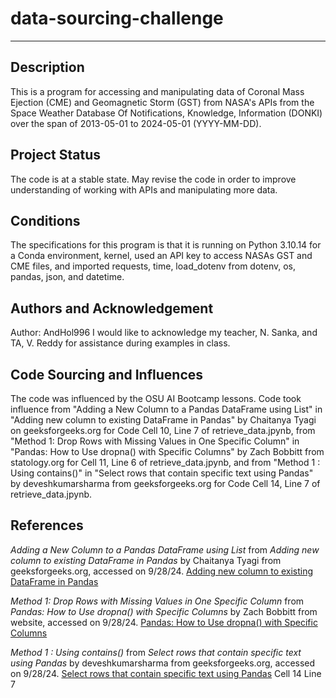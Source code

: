 # data-sourcing-challenge
***
## Description
This is a program for accessing and manipulating data of Coronal Mass Ejection (CME) and Geomagnetic Storm (GST) from NASA's APIs from the Space Weather Database Of Notifications, Knowledge, Information (DONKI) over the span of 2013-05-01 to 2024-05-01 (YYYY-MM-DD).

## Project Status
The code is at a stable state. May revise the code in order to improve understanding of working with APIs and manipulating more data.

## Conditions
The specifications for this program is that it is running on Python 3.10.14 for a Conda environment, kernel, used an API key to access NASAs GST and CME files, and imported requests, time, load_dotenv from dotenv, os, pandas, json, and datetime.

## Authors and Acknowledgement
Author: AndHol996
I would like to acknowledge my teacher, N. Sanka, and TA, V. Reddy for assistance during examples in class.

## Code Sourcing and Influences
The code was influenced by the OSU AI Bootcamp lessons. Code took influence from "Adding a New Column to a Pandas DataFrame using List" in "Adding new column to existing DataFrame in Pandas" by Chaitanya Tyagi on geeksforgeeks.org for Code Cell 10, Line 7 of retrieve_data.jpynb, from "Method 1: Drop Rows with Missing Values in One Specific Column" in "Pandas: How to Use dropna() with Specific Columns" by Zach Bobbitt from statology.org for Cell 11, Line 6 of retrieve_data.jpynb, and from "Method 1 : Using contains()" in "Select rows that contain specific text using Pandas" by deveshkumarsharma from geeksforgeeks.org for Code Cell 14, Line 7 of retrieve_data.jpynb.

## References

*Adding a New Column to a Pandas DataFrame using List*  from *Adding new column to existing DataFrame in Pandas* by Chaitanya Tyagi from geeksforgeeks.org, accessed on 9/28/24. [Adding new column to existing DataFrame in Pandas](https://www.geeksforgeeks.org/adding-new-column-to-existing-dataframe-in-pandas/#add-a-new-column-to-an-existing-pandas-dataframe-using-dataframeloc) 

*Method 1: Drop Rows with Missing Values in One Specific Column* from *Pandas: How to Use dropna() with Specific Columns* by Zach Bobbitt from website, accessed on 9/28/24. [Pandas: How to Use dropna() with Specific Columns](https://www.statology.org/pandas-dropna-specific-column/)

*Method 1 : Using contains()* from *Select rows that contain specific text using Pandas* by deveshkumarsharma
from geeksforgeeks.org, accessed on 9/28/24. [Select rows that contain specific text using Pandas](https://www.geeksforgeeks.org/select-rows-that-contain-specific-text-using-pandas/) Cell 14 Line 7
